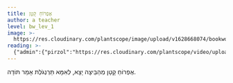 ```yaml
---
title: אֶפְרוֹחַ קָטָן
author: a teacher
level: bw_lev_1
image: >-
  https://res.cloudinary.com/plantscope/image/upload/v1628668074/bookworm_webapp/illustrations/aqtfh_siz.jpg
reading: >-
  {"admin":{"pirzol":"https://res.cloudinary.com/plantscope/video/upload/v1630409836/Admin%20recordings/mi00xzccipsg41scigwv.mp3"}}
---
```

אֶפְרוֹחַ קָטָן
מְהַבֵּיצָה יָצָא,
לְאִמָּא תַּרְנְגֹלֶת
אָמַר תּוֹדָה.
